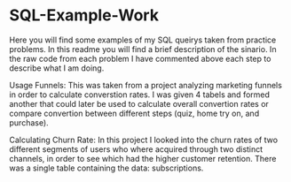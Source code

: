 # SQL-Example-Work
Here you will find some examples of my SQL queirys taken from practice problems. In this readme you will find a brief description of the sinario. In the raw code from each problem I have commented above each step to describe what I am doing.

Usage Funnels: This was taken from a project analyzing marketing funnels in order to calculate converstion rates. I was given 4 tabels and formed another that could later be used to calculate overall convertion rates or compare convertion between different steps (quiz, home try on, and purchase).

Calculating Churn Rate: In this project I looked into the churn rates of two different segments of users who where acquired through two distinct channels, in order to see which had the higher customer retention. There was a single table containing the data: subscriptions.



